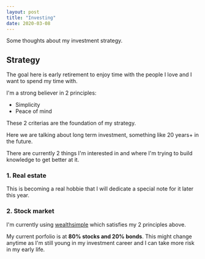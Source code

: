```yaml
---
layout: post
title: "Investing"
date: 2020-03-08
---
```


Some thoughts about my investment strategy.

## Strategy

The goal here is early retirement to enjoy time with the people I love and I want to spend my time with.

I'm a strong believer in 2 principles:

- Simplicity
- Peace of mind

These 2 criterias are the foundation of my strategy.

Here we are talking about long term investment, something like 20 years+ in the future.

There are currently 2 things I'm interested in and where I'm trying to build knowledge to get better at it.

### 1. Real estate

This is becoming a real hobbie that I will dedicate a special note for it later this year.

### 2. Stock market

I'm currently using [wealthsimple](https://www.wealthsimple.com) which satisfies my 2 principles above.

My current porfolio is at **80% stocks and 20% bonds**. This might change anytime as I'm still young in my investment career and I can take more risk in my early life.
